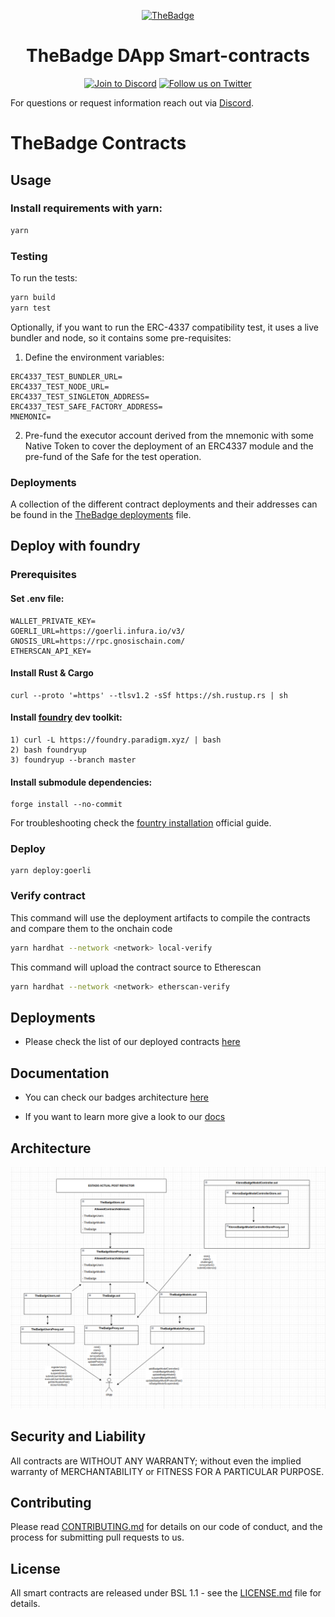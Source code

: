 <p align="center">
  <a href="https://thebadge.xyz">
    <img alt="TheBadge" src="public/favicon/favicon.svg" width="128">
  </a>
</p>

<h1 align="center">TheBadge DApp Smart-contracts</h1>

<p align="center">
  <a href="https://discord.com/invite/FTxtkgbAC4"><img src="https://img.shields.io/discord/1006480637512917033?style=plastic" alt="Join to Discord"></a>
  <a href="https://twitter.com/intent/user?screen_name=thebadgexyz"><img src="https://img.shields.io/twitter/follow/thebadgexyz?style=social" alt="Follow us on Twitter"></a>
</p>

For questions or request information reach out via [Discord](https://discord.gg/tVP75NqVuC).

# TheBadge Contracts

## Usage

### Install requirements with yarn:

```bash
yarn
```

### Testing

To run the tests:

```bash
yarn build
yarn test
```

Optionally, if you want to run the ERC-4337 compatibility test, it uses a live bundler and node, so it contains some pre-requisites:

1. Define the environment variables:

```
ERC4337_TEST_BUNDLER_URL=
ERC4337_TEST_NODE_URL=
ERC4337_TEST_SINGLETON_ADDRESS=
ERC4337_TEST_SAFE_FACTORY_ADDRESS=
MNEMONIC=
```

2. Pre-fund the executor account derived from the mnemonic with some Native Token to cover the deployment of an ERC4337 module and the pre-fund of the Safe for the test operation.

### Deployments

A collection of the different contract deployments and their addresses can be found in the [TheBadge deployments](./deployments.md) file.

## Deploy with foundry

### Prerequisites

#### Set .env file:

```
WALLET_PRIVATE_KEY=
GOERLI_URL=https://goerli.infura.io/v3/
GNOSIS_URL=https://rpc.gnosischain.com/
ETHERSCAN_API_KEY=
```

#### Install Rust & Cargo

```
curl --proto '=https' --tlsv1.2 -sSf https://sh.rustup.rs | sh
```

#### Install [foundry](https://github.com/foundry-rs/foundry/tree/master) dev toolkit:

```
1) curl -L https://foundry.paradigm.xyz/ | bash
2) bash foundryup
3) foundryup --branch master
```

#### Install submodule dependencies:

```
forge install --no-commit
```

For troubleshooting check the [fountry installation](https://book.getfoundry.sh/getting-started/installation) official guide.

### Deploy

```
yarn deploy:goerli
```

### Verify contract

This command will use the deployment artifacts to compile the contracts and compare them to the onchain code

```bash
yarn hardhat --network <network> local-verify
```

This command will upload the contract source to Etherescan

```bash
yarn hardhat --network <network> etherscan-verify
```

## Deployments

- Please check the list of our deployed contracts [here](./deployments.md)

## Documentation

- You can check our badges architecture [here](./ERC1155-721%20Architecture.md)

- If you want to learn more give a look to our [docs](https://docs.thebadge.xyz/)

## Architecture

  <img alt="decorative-image-3" loading="lazy" decoding="async" data-nimg="1" style="color:transparent" src="./assets/images/SC-Architecture.png">

## Security and Liability

All contracts are WITHOUT ANY WARRANTY; without even the implied warranty of MERCHANTABILITY or FITNESS FOR A PARTICULAR PURPOSE.

## Contributing

Please read [CONTRIBUTING.md](https://gist.github.com/PurpleBooth/b24679402957c63ec426) for details on our code of conduct, and the process for submitting pull requests to us.

## License

All smart contracts are released under BSL 1.1 - see the [LICENSE.md](LICENSE) file for details.
